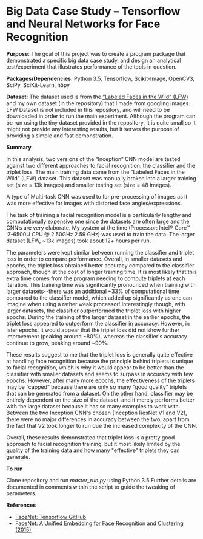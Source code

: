 # Big Data Case Study – Tensorflow and Neural Networks for Face Recognition

**Purpose**: The goal of this project was to create a program package that demonstrated a specific big data case study, and design an analytical test/experiment that illustrates performance of the tools in question.

**Packages/Dependencies**: Python 3.5, Tensorflow, Scikit-Image, OpenCV3, SciPy, SciKit-Learn, h5py

**Dataset**: The dataset used is from the [“Labeled Faces in the Wild” (LFW)](http://vis-www.cs.umass.edu/lfw/) and my own dataset (in the repository) that I made from googling images. LFW Dataset is not included in this repository, and will need to be downloaded in order to run the main experiment. Although the program can be run using the tiny dataset provided in the repository. It is quite small so it might not provide any interesting results, but it serves the purpose of providing a simple and fast demonstration.

**Summary**

In this analysis, two versions of the “Inception” CNN model are tested against two different approaches to facial recognition: the classifier and the triplet loss. The main training data came from the “Labeled Faces in the Wild” (LFW) dataset. This dataset was manually broken into a larger training set (size = 13k images) and smaller testing set (size = 48 images).

A type of Multi-task CNN was used to for pre-processing of images as it was more effective for images with distorted face angles/expressions.

The task of training a facial recognition model is a particularly lengthy and computationally expensive one since the datasets are often large and the CNN’s are very elaborate. My system at the time (Processor: Intel® Core™ i7-6500U CPU @ 2.50GHz 2.59 GHz) was used to train the data. The larger dataset (LFW, ~13k images) took about 12+ hours per run.

The parameters were kept similar between running the classifier and triplet loss in order to compare performance. Overall, in smaller datasets and epochs, the triplet loss obtained better accuracy compared to the classifier approach, though at the cost of longer training time. It is most likely that this extra time comes from the program needing to compute triplets at each iteration. This training time was significantly pronounced when training with larger datasets--there was an additional ~33% of computational time compared to the classifier model, which added up significantly as one can imagine when using a rather weak processor! Interestingly though, with larger datasets, the classifier outperformed the triplet loss with higher epochs. During the training of the larger dataset in the earlier epochs, the triplet loss appeared to outperform the classifier in accuracy. However, in later epochs, it would appear that the triplet loss did not show further improvement (peaking around ~80%), whereas the classifier's accuracy continue to grow, peaking around ~90%. 

These results suggest to me that the triplet loss is generally quite effective at handling face recognition because the principle behind triplets is unique to facial recognition, which is why it would appear to be better than the classifier with smaller datasets and seems to surpass in accuracy with few epochs. However, after many more epochs, the effectiveness of the triplets may be “capped” because there are only so many “good quality” triplets that can be generated from a dataset. On the other hand, classifier may be entirely dependent on the size of the dataset, and it merely performs better with the large dataset because it has so many examples to work with. Between the two Inception CNN's chosen (Inception ResNet V1 and V2), there were no major differences in accuracy between the two, apart from the fact that V2 took longer to run due the increased complexity of the CNN.

Overall, these results demonstrated that triplet loss is a pretty good approach to facial recognition training, but it most likely limited by the quality of the training data and how many "effective" triplets they can generate.

**To run**

Clone repository and run _master_run.py_ using Python 3.5
Further details are documented in comments within the script to guide the tweaking of parameters.

**References**
- [FaceNet: Tensorflow GitHub](https://github.com/davidsandberg/facenet) 
- [FaceNet: A Unified Embedding for Face Recognition and Clustering (2015)](https://arxiv.org/abs/1503.03832)
